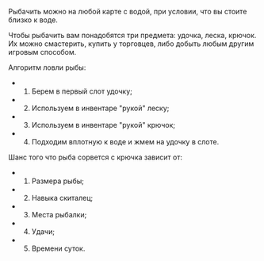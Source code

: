 Рыбачить можно на любой карте с водой, при условии, что вы стоите близко к воде.

Чтобы рыбачить вам понадобятся три предмета: удочка, леска, крючок. Их можно смастерить, купить у торговцев, либо добыть любым другим игровым способом.

Алгоритм ловли рыбы: 

- 1) Берем в первый слот удочку;
- 2) Используем в инвентаре "рукой" леску;
- 3) Используем в инвентаре "рукой" крючок;
- 4) Подходим вплотную к воде и жмем на удочку в слоте.

Шанс того что рыба сорвется с крючка зависит от:

- 1) Размера рыбы;
- 2) Навыка скиталец;
- 3) Места рыбалки;
- 4) Удачи;
- 5) Времени суток.
